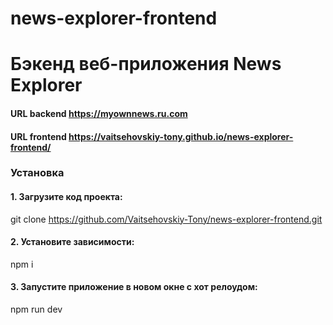 # news-explorer-frontend


# Бэкенд веб-приложения News Explorer

#### URL backend https://myownnews.ru.com
#### URL frontend  https://vaitsehovskiy-tony.github.io/news-explorer-frontend/

### Установка

#### 1. Загрузите код проекта:

git clone https://github.com/Vaitsehovskiy-Tony/news-explorer-frontend.git

#### 2. Установите зависимости:

npm i

#### 3. Запустите приложение в новом окне с хот релоудом:

npm run dev


